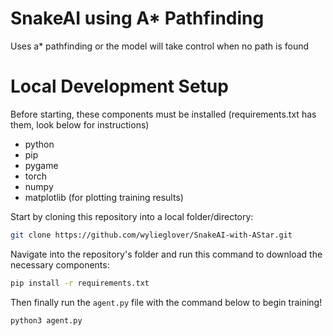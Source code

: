 # SnakeAI using A* Pathfinding
Uses a* pathfinding or the model will take control when no path is found

# Local Development Setup
Before starting, these components must be installed (requirements.txt has them, look below for instructions)
- python
- pip
- pygame
- torch
- numpy
- matplotlib (for plotting training results)

Start by cloning this repository into a local folder/directory:
```sh
git clone https://github.com/wylieglover/SnakeAI-with-AStar.git
```

Navigate into the repository's folder and run this command to download the necessary components:
```sh
pip install -r requirements.txt
```

Then finally run the ```agent.py``` file with the command below to begin training!
```sh
python3 agent.py
```
